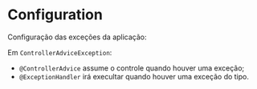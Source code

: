 # Configuration

Configuração das exceções da aplicação:

Em `ControllerAdviceException`:

- `@ControllerAdvice` assume o controle quando houver uma exceção;
- `@ExceptionHandler` irá execultar quando houver uma exceção do tipo.
